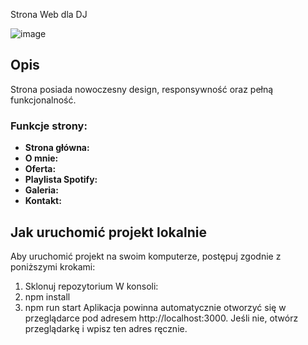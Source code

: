 Strona Web dla DJ

![image](https://github.com/Bartufil1/WebDj/assets/104689537/2916a5c8-88d3-41a1-ac3f-42d2e3d04e9b)

## Opis
Strona posiada nowoczesny design, responsywność oraz pełną funkcjonalność.

### Funkcje strony:
- **Strona główna:** 
- **O mnie:** 
- **Oferta:**
- **Playlista Spotify:** 
- **Galeria:**
- **Kontakt:** 

## Jak uruchomić projekt lokalnie
Aby uruchomić projekt na swoim komputerze, postępuj zgodnie z poniższymi krokami:
1. Sklonuj repozytorium
W konsoli:
2. npm install
3. npm run start
Aplikacja powinna automatycznie otworzyć się w przeglądarce pod adresem http://localhost:3000. Jeśli nie, otwórz przeglądarkę i wpisz ten adres ręcznie.

